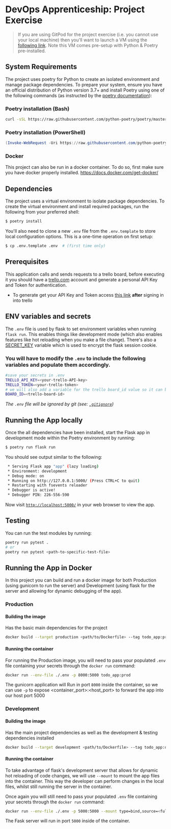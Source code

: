 # DevOps Apprenticeship: Project Exercise

> If you are using GitPod for the project exercise (i.e. you cannot use your local machine) then you'll want to launch a VM using the [following link](https://gitpod.io/#https://github.com/CorndelWithSoftwire/DevOps-Course-Starter). Note this VM comes pre-setup with Python & Poetry pre-installed.

## System Requirements

The project uses poetry for Python to create an isolated environment and manage package dependencies. To prepare your system, ensure you have an official distribution of Python version 3.7+ and install Poetry using one of the following commands (as instructed by the [poetry documentation](https://python-poetry.org/docs/#system-requirements)):

### Poetry installation (Bash)

```bash
curl -sSL https://raw.githubusercontent.com/python-poetry/poetry/master/install-poetry.py | python -
```

### Poetry installation (PowerShell)

```powershell
(Invoke-WebRequest -Uri https://raw.githubusercontent.com/python-poetry/poetry/master/install-poetry.py -UseBasicParsing).Content | python -
```
### Docker
This project can also be run in a docker container. To do so, first make sure you have docker properly installed. https://docs.docker.com/get-docker/

## Dependencies

The project uses a virtual environment to isolate package dependencies. To create the virtual environment and install required packages, run the following from your preferred shell:

```bash
$ poetry install
```

You'll also need to clone a new `.env` file from the `.env.template` to store local configuration options. This is a one-time operation on first setup:

```bash
$ cp .env.template .env  # (first time only)
```

## Prerequisites

This application calls and sends requests to a trello board, before executing it you should have a [trello.com](https://trello.com) account and generate a personal API Key and Token for authentication.
 - To generate get your API Key and Token access [this link](https://trello.com/app-key) **after** signing in into trello

## ENV variables and secrets

The `.env` file is used by flask to set environment variables when running `flask run`. This enables things like development mode (which also enables features like hot reloading when you make a file change). There's also a [SECRET_KEY](https://flask.palletsprojects.com/en/1.1.x/config/#SECRET_KEY) variable which is used to encrypt the flask session cookie.

### You will have to modify the `.env` to include the following variables and populate them accordingly.

```bash 
#save your secrets in .env
TRELLO_API_KEY=<your-trello-API-key>
TRELLO_TOKEN=<your-trello-token>
# we will also add a variable for the trello board_id value so it can be modified to the user's will.
BOARD_ID=<trello-board-id> 
```
_The `.env` file will be ignored by git (see: [`.gitignore`](.gitignore))_
## Running the App locally

Once the all dependencies have been installed, start the Flask app in development mode within the Poetry environment by running:
```bash
$ poetry run flask run
```

You should see output similar to the following:
```bash
 * Serving Flask app "app" (lazy loading)
 * Environment: development
 * Debug mode: on
 * Running on http://127.0.0.1:5000/ (Press CTRL+C to quit)
 * Restarting with fsevents reloader
 * Debugger is active!
 * Debugger PIN: 226-556-590
```
Now visit [`http://localhost:5000/`](http://localhost:5000/) in your web browser to view the app.

## Testing

You can run the test modules by running:
``` bash
poetry run pytest .
# or 
poetry run pytest <path-to-specific-test-file>
```

## Running the App in Docker
In this project you can build and run a docker image for both Production (using gunicorn to run the server) and Development (using flask for the server and allowing for dynamic debugging of the app).

### Production
#### Building the image
Has the basic main dependencies for the project
``` bash 
docker build --target production <path/to/Dockerfile> --tag todo_app:prod
```
#### Running the container
For running the Production image, you will need to pass your populated ```.env``` file containing your secrets through the ```docker run``` command:

``` bash
docker run --env-file ./.env -p 8000:5000 todo_app:prod
```
The gunicorn application will Run in port ```8000``` inside the container, so we can use ```-p``` to expose <container_port>:<host_port> to forward the app into our host port 5000 

### Development
#### Building the image
Has the main project dependencies as well as the development & testing dependencies installed
```bash
docker build --target development <path/to/Dockerfile> --tag todo_app:dev 
```
#### Running the container
To take advantage of flask's development server that allows for dynamic hot reloading of code changes, we will use ```--mount``` to mount the app files into the container. This way the developer can perform changes in the local files, whilst still running the server in the container.

Once again you will still need to pass your populated ```.env``` file containing your secrets through the ```docker run``` command:

```bash 
docker run --env-file ./.env -p 5000:5000 --mount type=bind,source=<full/path/to/app/files/todo_app>,target=/DevOps-Course-Starter/todo_app todo_app:dev
```
The Fask server will run in port ```5000``` inside of the container. 
